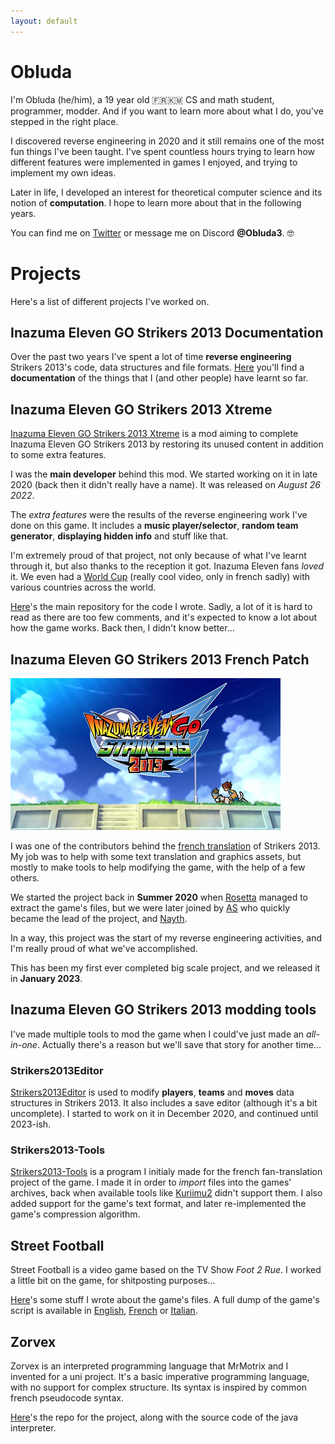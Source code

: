 ```yaml
---
layout: default
---
```

# Obluda

I'm Obluda (he/him), a 19 year old 🇫🇷🇰🇲 CS and math student, programmer, modder. And if you want to learn more about what I do, you've stepped in the right place.

I discovered reverse engineering in 2020 and it still remains one of the most fun things I've been taught. I've spent countless hours trying to learn how different features were implemented in games I enjoyed, and trying to implement my own ideas. 

Later in life, I developed an interest for theoretical computer science and its notion of **computation**. I hope to learn more about that in the following years.

You can find me on [Twitter](https://www.twitter.com/obluda3) or message me on Discord **@Obluda3**. 🤓 

# Projects

Here's a list of different projects I've worked on.

## Inazuma Eleven GO Strikers 2013 Documentation

Over the past two years I've spent a lot of time **reverse engineering** Strikers 2013's code, data structures and file formats. 
[Here](/strikers) you'll find a **documentation** of the things that I (and other people) have learnt so far.

## Inazuma Eleven GO Strikers 2013 Xtreme

[Inazuma Eleven GO Strikers 2013 Xtreme](https://www.xtreme13.com/) is a mod aiming to complete Inazuma Eleven GO Strikers 2013 by restoring its unused content in addition to some extra features. 

I was the **main developer** behind this mod. We started working on it in late 2020 (back then it didn't really have a name). It was released on *August 26 2022*.

The *extra features* were the results of the reverse engineering work I've done on this game. It includes a **music player/selector**, **random team generator**, **displaying hidden info** and stuff like that.

I'm extremely proud of that project, not only because of what I've learnt through it, but also thanks to the reception it got. Inazuma Eleven fans *loved* it. We even had a [World Cup](https://www.youtube.com/watch?v=QAreqSNz67M) (really cool video, only in french sadly) with various countries across the world. 

[Here](https://github.com/obluda3/strikers2013-xtreme/)'s the main repository for the code I wrote. Sadly, a lot of it is hard to read as there are too few comments, and it's expected to know a lot about how the game works. Back then, I didn't know better...


## Inazuma Eleven GO Strikers 2013 French Patch

![Screenshot of a translated menu in Strikers 2013](/resources/strikersfr.png)

I was one of the contributors behind the [french translation](/copa_project) of Strikers 2013. My job was to help with some text translation and graphics assets, but mostly to make tools to help modifying the game, with the help of a few others. 

We started the project back in **Summer 2020** when [Rosetta](https://twitter.com/fatalblooms92) managed to extract the game's files, but we were later joined by [AS](https://twitter.com/sltcas) who quickly became the lead of the project, and [Nayth](https://twitter.com/637nayth). 

In a way, this project was the start of my reverse engineering activities, and I'm really proud of what we've accomplished.

This has been my first ever completed big scale project, and we released it in **January 2023**.

## Inazuma Eleven GO Strikers 2013 modding tools

I've made multiple tools to mod the game when I could've just made an *all-in-one*. Actually there's a reason but we'll save that story for another time...

### Strikers2013Editor

[Strikers2013Editor](https://github.com/obluda3/Strikers2013Editor) is used to modify **players**, **teams** and **moves** data structures in Strikers 2013. It also includes a save editor (although it's a bit uncomplete). I started to work on it in December 2020, and continued until 2023-ish.

### Strikers2013-Tools

[Strikers2013-Tools](https://github.com/obluda3/strikers2013-tools) is a program I initialy made for the french fan-translation project of the game. I made it in order to *import* files into the games' archives, back when available tools like [Kuriimu2](https://github.com/FanTranslatorsInternational/Kuriimu2) didn't support them. I also added support for the game's text format, and later re-implemented the game's compression algorithm.

## Street Football

Street Football is a video game based on the TV Show *Foot 2 Rue*. I worked a little bit on the game, for shitposting purposes...

[Here](/f2r)'s some stuff I wrote about the game's files. A full dump of the game's script is available in [English](/resources/f2r_eng.txt), [French](/resources/f2r_fr.txt) or [Italian](/resources/f2r_it.txt).

## Zorvex

Zorvex is an interpreted programming language that MrMotrix and I invented for a uni project. It's a basic imperative programming language, with no support for complex structure. Its syntax is inspired by common french pseudocode syntax.

[Here](https://github.com/MrMotrix/zorvex_projet_info)'s the repo for the project, along with the source code of the java interpreter. 